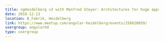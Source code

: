 ```yaml
---
title: ngHeidelberg v3 with Manfred Steyer: Architectures for huge apps
date: 2018-12-13
location: B_Fabrik, Heidelberg
link: https://www.meetup.com/angular-heidelberg/events/256620659/
usergroup: angularhd
type: usergroup
---
```

